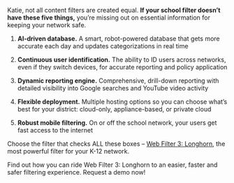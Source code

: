 Katie, not all content filters are created equal. **If your school filter doesn’t have these five things,** you’re missing out on essential information for keeping your network safe.

1. **AI-driven database.** A smart, robot-powered database that gets more accurate each day and updates categorizations in real time

2. **Continuous user identification.** The ability to ID users across networks, even if they switch devices, for accurate reporting and policy application

3. **Dynamic reporting engine.** Comprehensive, drill-down reporting with detailed visibility into Google searches and YouTube video activity

4. **Flexible deployment.**  Multiple hosting options so you can choose what’s best for your district: cloud-only, appliance-based, or private cloud

5. **Robust mobile filtering.** On or off the school network, your users get fast access to the internet

Choose the filter that checks ALL these boxes – [Web Filter 3: Longhorn](http://cl.exct.net/?qs=7ab52d6b5297896c3770687446200e92593f6520446d2ea04a45530bbe593893ca4b5c0682621eecb72fc7c622d875f0), the most powerful filter for your K-12 network.

Find out how you can ride Web Filter 3: Longhorn to an easier, faster and safer filtering experience. Request a demo now!